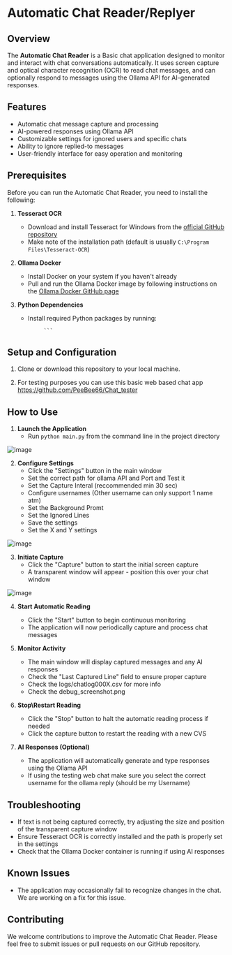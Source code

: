 # Automatic Chat Reader/Replyer

## Overview

The **Automatic Chat Reader** is a Basic chat application designed to monitor and interact with chat conversations automatically. It uses screen capture and optical character recognition (OCR) to read chat messages, and can optionally respond to messages using the Ollama API for AI-generated responses.

## Features

- Automatic chat message capture and processing
- AI-powered responses using Ollama API
- Customizable settings for ignored users and specific chats
- Ability to ignore replied-to messages
- User-friendly interface for easy operation and monitoring

## Prerequisites

Before you can run the Automatic Chat Reader, you need to install the following:

1. **Tesseract OCR**
   - Download and install Tesseract for Windows from the [official GitHub repository](https://github.com/UB-Mannheim/tesseract/wiki)
   - Make note of the installation path (default is usually `C:\Program Files\Tesseract-OCR`)

2. **Ollama Docker**
   - Install Docker on your system if you haven't already
   - Pull and run the Ollama Docker image by following instructions on the [Ollama Docker GitHub page](https://github.com/jmorganca/ollama)

3. **Python Dependencies**
   - Install required Python packages by running:
     ```pip install -r requirements.txt
          ```

## Setup and Configuration

1. Clone or download this repository to your local machine.

2. For testing purposes you can use this basic web based chat app https://github.com/PeeBee66/Chat_tester 

## How to Use

1. **Launch the Application**
   - Run `python main.py` from the command line in the project directory

![image](https://github.com/user-attachments/assets/aa28a013-4b82-4edc-a1fc-1f7c68eb6756)

2. **Configure Settings**
   - Click the "Settings" button in the main window
   - Set the correct path for ollama API and Port and Test it
   - Set the Capture Interal (reccommended min 30 sec)
   - Configure usernames (Other username can only support 1 name atm)
   - Set the Background Promt
   - Set the Ignored Lines
   - Save the settings
   - Set the X and Y settings

![image](https://github.com/user-attachments/assets/66511ee2-e3ec-4aa0-8727-52313e54a45c)

3. **Initiate Capture**
   - Click the "Capture" button to start the initial screen capture
   - A transparent window will appear - position this over your chat window

![image](https://github.com/user-attachments/assets/b97ed761-f4b6-4cf3-9467-bb4aaa16127a)

4. **Start Automatic Reading**
   - Click the "Start" button to begin continuous monitoring
   - The application will now periodically capture and process chat messages

5. **Monitor Activity**
   - The main window will display captured messages and any AI responses
   - Check the "Last Captured Line" field to ensure proper capture
   - Check the logs/chatlog000X.csv for more info
   - Check the debug_screenshot.png

6. **Stop\Restart Reading**
   - Click the "Stop" button to halt the automatic reading process if needed
   - Click the capture button to restart the reading with a new CVS

7. **AI Responses (Optional)**
   - The application will automatically generate and type responses using the Ollama API
   - If using the testing web chat make sure you select the correct username for the ollama reply (should be my Username)

## Troubleshooting

- If text is not being captured correctly, try adjusting the size and position of the transparent capture window
- Ensure Tesseract OCR is correctly installed and the path is properly set in the settings
- Check that the Ollama Docker container is running if using AI responses

## Known Issues

- The application may occasionally fail to recognize changes in the chat. We are working on a fix for this issue.

## Contributing

We welcome contributions to improve the Automatic Chat Reader. Please feel free to submit issues or pull requests on our GitHub repository.
